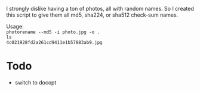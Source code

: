 I strongly dislike having a ton of photos, all with random names. So I created this script to give them all md5, sha224, or sha512 check-sum names.

Usage:\
`photorename --md5 -i photo.jpg -o .`\
`ls`\
`4c021928fd2a261cd9411e1b57883ab9.jpg`

# Todo
* switch to docopt